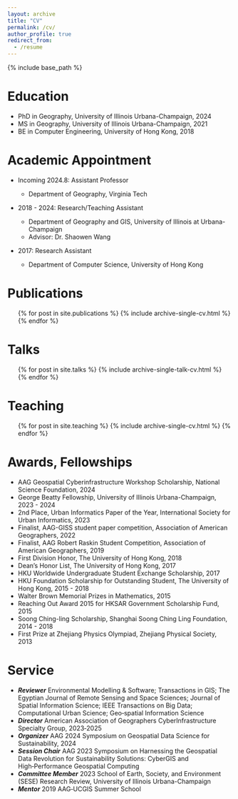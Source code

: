 ```yaml
---
layout: archive
title: "CV"
permalink: /cv/
author_profile: true
redirect_from:
  - /resume
---
```


{% include base_path %}

Education
======
* PhD in Geography, University of Illinois Urbana-Champaign, 2024
* MS in Geography, University of Illinois Urbana-Champaign, 2021
* BE in Computer Engineering, University of Hong Kong, 2018


Academic Appointment
======
* Incoming 2024.8: Assistant Professor
  * Department of Geography, Virginia Tech

* 2018 - 2024: Research/Teaching Assistant
  * Department of Geography and GIS, University of Illinois at Urbana-Champaign
  * Advisor: Dr. Shaowen Wang

* 2017: Research Assistant
  * Department of Computer Science, University of Hong Kong


Publications
======
  <ul>{% for post in site.publications %}
    {% include archive-single-cv.html %}
  {% endfor %}</ul>
  
Talks
======
  <ul>{% for post in site.talks %}
    {% include archive-single-talk-cv.html %}
  {% endfor %}</ul>
  
Teaching
======
  <ul>{% for post in site.teaching %}
    {% include archive-single-cv.html %}
  {% endfor %}</ul>
  
Awards, Fellowships
======
* AAG Geospatial Cyberinfrastructure Workshop Scholarship, National Science Foundation, 2024
* George Beatty Fellowship, University of Illinois Urbana-Champaign, 2023 - 2024
* 2nd Place, Urban Informatics Paper of the Year, International Society for Urban Informatics, 2023
* Finalist, AAG-GISS student paper competition, Association of American Geographers, 2022
* Finalist, AAG Robert Raskin Student Competition, Association of American Geographers, 2019
* First Division Honor, The University of Hong Kong, 2018
* Dean’s Honor List, The University of Hong Kong, 2017
* HKU Worldwide Undergraduate Student Exchange Scholarship, 2017
* HKU Foundation Scholarship for Outstanding Student, The University of Hong Kong, 2015 - 2018
* Walter Brown Memorial Prizes in Mathematics, 2015
* Reaching Out Award 2015 for HKSAR Government Scholarship Fund, 2015
* Soong Ching-ling Scholarship, Shanghai Soong Ching Ling Foundation, 2014 - 2018
* First Prize at Zhejiang Physics Olympiad, Zhejiang Physical Society, 2013

Service
======
* ***Reviewer*** Environmental Modelling & Software; Transactions in GIS; The Egyptian Journal of Remote Sensing and Space
Sciences; Journal of Spatial Information Science; IEEE Transactions on Big Data; Computational Urban Science; Geo‐spatial Information Science
* ***Director*** American Association of Geographers CyberInfrastructure Specialty Group, 2023‑2025
* ***Organizer*** AAG 2024 Symposium on Geospatial Data Science for Sustainability, 2024
* ***Session Chair*** AAG 2023 Symposium on Harnessing the Geospatial Data Revolution for Sustainability Solutions: CyberGIS
and High‑Performance Geospatial Computing
* ***Committee Member*** 2023 School of Earth, Society, and Environment (SESE) Research Review, University of Illinois Urbana-Champaign
* ***Mentor*** 2019 AAG‑UCGIS Summer School


